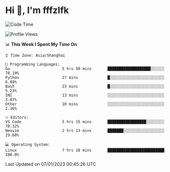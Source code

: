 # Hi 👋, I'm fffzlfk

<!--START_SECTION:waka-->
![Code Time](http://img.shields.io/badge/Code%20Time-15%20hrs%2034%20mins-blue)

![Profile Views](http://img.shields.io/badge/Profile%20Views-115-blue)

📊 **This Week I Spent My Time On** 

```text
⌚︎ Time Zone: Asia/Shanghai

💬 Programming Languages: 
Go                       5 hrs 50 mins       ███████████████████░░░░░░   78.19% 
Python                   27 mins             █░░░░░░░░░░░░░░░░░░░░░░░░   6.08% 
Bash                     23 mins             █░░░░░░░░░░░░░░░░░░░░░░░░   5.23% 
INI                      13 mins             ░░░░░░░░░░░░░░░░░░░░░░░░░   3.07% 
Other                    10 mins             ░░░░░░░░░░░░░░░░░░░░░░░░░   2.36%

🔥 Editors: 
VS Code                  5 hrs 15 mins       █████████████████░░░░░░░░   70.32% 
Neovim                   2 hrs 13 mins       ███████░░░░░░░░░░░░░░░░░░   29.68%

💻 Operating System: 
Linux                    7 hrs 28 mins       █████████████████████████   100.0%

```


 Last Updated on 07/01/2023 00:45:26 UTC
<!--END_SECTION:waka-->
